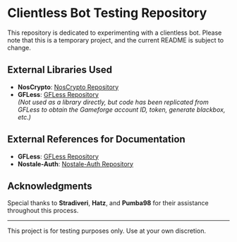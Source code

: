 # Clientless Bot Testing Repository

This repository is dedicated to experimenting with a clientless bot. Please note that this is a temporary project, and the current README is subject to change.

## External Libraries Used
- **NosCrypto**: [NosCrypto Repository](https://github.com/morsisko/NosCrypto)
- **GFLess**: [GFLess Repository](https://github.com/hatz2/GflessClient)  
  *(Not used as a library directly, but code has been replicated from GFLess to obtain the Gameforge account ID, token, generate blackbox, etc.)*

## External References for Documentation
- **GFLess**: [GFLess Repository](https://github.com/hatz2/GflessClient)
- **Nostale-Auth**: [Nostale-Auth Repository](https://github.com/morsisko/NosTale-Auth)

## Acknowledgments
Special thanks to **Stradiveri**, **Hatz**, and **Pumba98** for their assistance throughout this process.

---
This project is for testing purposes only. Use at your own discretion.

